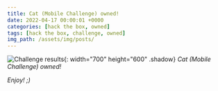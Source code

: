 ```yaml
---
title: Cat (Mobile Challenge) owned!
date: 2022-04-17 00:00:01 +0000
categories: [hack the box, owned]
tags: [hack the box, challenge, owned]
img_path: /assets/img/posts/
---
```


![Challenge results](owned-cat.png){: width="700" height="600" .shadow}
_Cat (Mobile Challenge) owned!_

_Enjoy! ;)_
